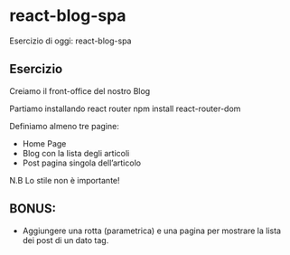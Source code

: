# react-blog-spa

Esercizio di oggi: react-blog-spa
## Esercizio
Creiamo il front-office del nostro Blog

Partiamo installando react router npm install react-router-dom

Definiamo almeno tre pagine:
- Home Page
- Blog con la lista degli articoli
- Post pagina singola dell’articolo

N.B Lo stile non è importante!
## BONUS:
- Aggiungere una rotta (parametrica) e una pagina per mostrare la lista dei post di un dato tag.